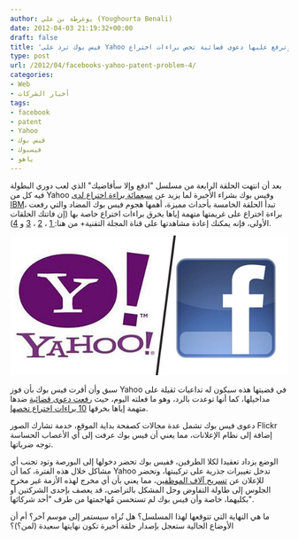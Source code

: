 ```yaml
---
author: يوغرطة بن علي (Youghourta Benali)
date: 2012-04-03 21:19:32+00:00
draft: false
title: 'فيس بوك ترد على Yahoo وترفع عليها دعوى قضائية تخص براءات اختراع  '
type: post
url: /2012/04/facebooks-yahoo-patent-problem-4/
categories:
- Web
- أخبار الشركات
tags:
- facebook
- patent
- Yahoo
- فيس بوك
- فيسبوك
- ياهو
---
```


بعد أن انتهت الحلقة الرابعة من مسلسل "ادفع وإلا سأقاضيك" الذي لعب دوري البطولة فيه كل من Yahoo وفيس بوك بشراء الأخيرة لما يزيد عن [سبعمائة براءة اختراع لدى IBM](https://www.it-scoop.com/2012/03/facebook-buys-750-ibm-patents/)، تبدأ الحلقة الخامسة بأحداث مميزة، أهمها هجوم فيس بوك المضاد والتي رفعت براءة اختراع على غريمتها متهمة إياها بخرق براءات اختراع خاصة بها (إن فاتتك الحلقات الأولى، فإنه يمكنك إعادة مشاهدتها على قناة المجلة التقنية+ من هنا:[ 1](https://www.it-scoop.com/2012/01/facebooks-yahoo-patent-problem/) ، [2](https://www.it-scoop.com/2012/02/facebooks-yahoo-patent-problem-2/) ، [3](https://www.it-scoop.com/2012/03/facebooks-yahoo-patent-problem-3/) و [4](https://www.it-scoop.com/2012/03/facebook-buys-750-ibm-patents/)).




[![فيس بوك ترد على Yahoo وترفع عليها دعوى قضائية تخص براءات اختراع](yahoo-facebook.jpg)
](yahoo-facebook.jpg)




سبق وأن أقرت فيس بوك بأن فوز Yahoo في قضيتها هذه سيكون له تداعيات ثقيلة على مداخيلها، كما أنها توعدت بالرد، وهو ما فعلته اليوم، حيث [رفعت دعوى قضائية](http://allthingsd.com/20120403/breaking-facebook-smacks-at-yahoo-with-patent-claims-of-its-own/) ضدها متهمة إياها بخرقها [10 براءات اختراع تخصها](http://allthingsd.com/20120403/here-are-the-10-new-back-at-you-patent-exhibits-in-facebook-versus-yahoo/).




دعوى فيس بوك تشمل عدة مجالات كصفحة بداية الموقع، خدمة تشارك الصور Flickr إضافة إلى نظام الإعلانات، مما يعني أن فيس بوك عرفت إلى أي الأعصاب الحساسة توجه ضرباتها.




الوضع يزداد تعقيدا لكلا الطرفين، ففيس بوك تحضر دخولها إلى البورصة وتود تجنب أي مشاكل خلال هذه الفترة، كما أن Yahoo تدخل تغييرات جذرية على تركيبتها، وتحضر للإعلان عن [تسريح آلاف الموظفين](https://www.it-scoop.com/2012/04/yahoo-microsoft-search-deal/)، مما يعني بأن أي مخرج لهذه الأزمة غير مخرج الجلوس إلى طاولة التفاوض وحل المشكل بالتراضي، قد يعصف بإحدى الشركتين أو بكليهما، خاصة وأن فيس بوك لم تستحسن مُهاجمتها من طرف "أحد شركائها".




ما هي النهاية التي تتوقعها لهذا المسلسل؟ هل تُراه سيستمر إلى موسم آخر؟ أم أن الأوضاع الحالية ستعجل بإصدار حلقة أخيرة تكون نهايتها سعيدة (لمن؟)؟
